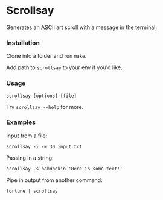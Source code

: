 # Scrollsay
Generates an ASCII art scroll with a message in the terminal.

### Installation
Clone into a folder and run `make`.

Add path to `scrollsay` to your env if you'd like.

### Usage
`scrollsay [options] [file]`

Try `scrollsay --help` for more.

### Examples
Input from a file:

`scrollsay -i -w 30 input.txt`

Passing in a string:

`scrollsay -s hahdookin 'Here is some text!'`

Pipe in output from another command:

`fortune | scrollsay`
